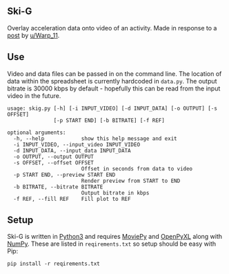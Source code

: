 ## Ski-G

Overlay acceleration data onto video of an activity.
Made in response to a [post][reddit] by [u/Warp_11].

[u/Warp_11]: https://www.reddit.com/user/Warp_11
[reddit]: https://www.reddit.com/r/Physics/comments/5lm0l9/skiing_gforce_animation/

## Use

Video and data files can be passed in on the command line. The location of data within the spreadsheet is currently hardcoded in `data.py`. The output bitrate is 30000 kbps by default - hopefully this can be read from the input video in the future.

    usage: skig.py [-h] [-i INPUT_VIDEO] [-d INPUT_DATA] [-o OUTPUT] [-s OFFSET]
                   [-p START END] [-b BITRATE] [-f REF]
    
    optional arguments:
      -h, --help            show this help message and exit
      -i INPUT_VIDEO, --input_video INPUT_VIDEO
      -d INPUT_DATA, --input_data INPUT_DATA
      -o OUTPUT, --output OUTPUT
      -s OFFSET, --offset OFFSET
                            Offset in seconds from data to video
      -p START END, --preview START END
                            Render preview from START to END
      -b BITRATE, --bitrate BITRATE
                            Output bitrate in kbps
      -f REF, --fill REF    Fill plot to REF

## Setup

Ski-G is written in [Python3] and requires [MoviePy] and [OpenPyXL] along with [NumPy].
These are listed in `reqirements.txt` so setup should be easy with Pip:

    pip install -r reqirements.txt

[Python3]: https://www.python.org/downloads/
[MoviePy]: http://zulko.github.io/moviepy/
[OpenPyXL]: https://openpyxl.readthedocs.io/en/default/
[NumPy]: http://www.numpy.org/
